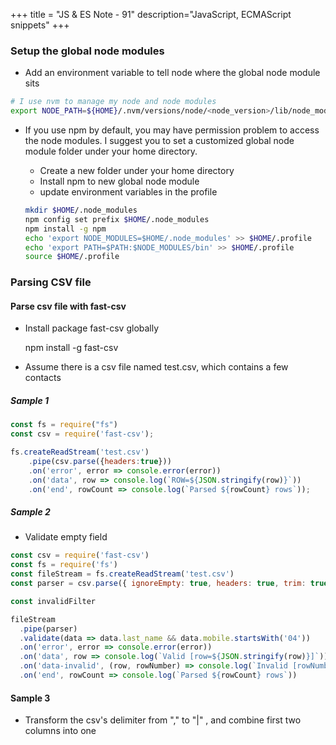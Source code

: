 +++
title = "JS & ES Note - 91"
description="JavaScript, ECMAScript snippets"
+++

### Setup the global node modules

* Add an environment variable to tell node where the global node module sits

```bash
# I use nvm to manage my node and node modules
export NODE_PATH=${HOME}/.nvm/versions/node/<node_version>/lib/node_modules
```

* If you use npm by default, you may have permission problem to access the node modules. I suggest you to set a customized global node module folder under your home directory. 

    * Create a new folder under your home directory
    * Install npm to new global node module
    * update environment variables in the profile

    ```bash
    mkdir $HOME/.node_modules
    npm config set prefix $HOME/.node_modules
    npm install -g npm
    echo 'export NODE_MODULES=$HOME/.node_modules' >> $HOME/.profile
    echo 'export PATH=$PATH:$NODE_MODULES/bin' >> $HOME/.profile
    source $HOME/.profile
    ```


### Parsing CSV file

#### Parse csv file with fast-csv

* Install package fast-csv globally

    npm install -g fast-csv

* Assume there is a csv file named test.csv, which contains a few contacts

##### Sample 1 

```js
const fs = require("fs")
const csv = require('fast-csv');

fs.createReadStream('test.csv')
    .pipe(csv.parse({headers:true}))
    .on('error', error => console.error(error))
    .on('data', row => console.log(`ROW=${JSON.stringify(row)}`))
    .on('end', rowCount => console.log(`Parsed ${rowCount} rows`));


```


##### Sample 2

* Validate empty field 

```js
const csv = require('fast-csv')
const fs = require('fs')
const fileStream = fs.createReadStream('test.csv')
const parser = csv.parse({ ignoreEmpty: true, headers: true, trim: true })

const invalidFilter

fileStream
  .pipe(parser)
  .validate(data => data.last_name && data.mobile.startsWith('04'))
  .on('error', error => console.error(error))
  .on('data', row => console.log(`Valid [row=${JSON.stringify(row)}]`))
  .on('data-invalid', (row, rowNumber) => console.log(`Invalid [rowNumber=${rowNumber}] [row=${JSON.stringify(row)}]`))
  .on('end', rowCount => console.log(`Parsed ${rowCount} rows`))
```

#### Sample 3

* Transform the csv's delimiter from  "," to "|" , and combine first two columns into one

```js


```

